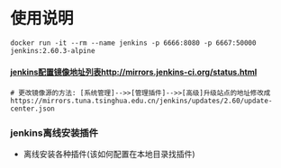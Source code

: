 # 使用说明

```
docker run -it --rm --name jenkins -p 6666:8080 -p 6667:50000 jenkins:2.60.3-alpine
```

#### [jenkins配置镜像地址列表http://mirrors.jenkins-ci.org/status.html](http://mirrors.jenkins-ci.org/status.html)
```
# 更改镜像源的方法: [系统管理]-->>[管理插件]-->>[高级]升级站点的地址修改成 https://mirrors.tuna.tsinghua.edu.cn/jenkins/updates/2.60/update-center.json
```

### jenkins离线安装插件
* 离线安装各种插件(该如何配置在本地目录找插件)